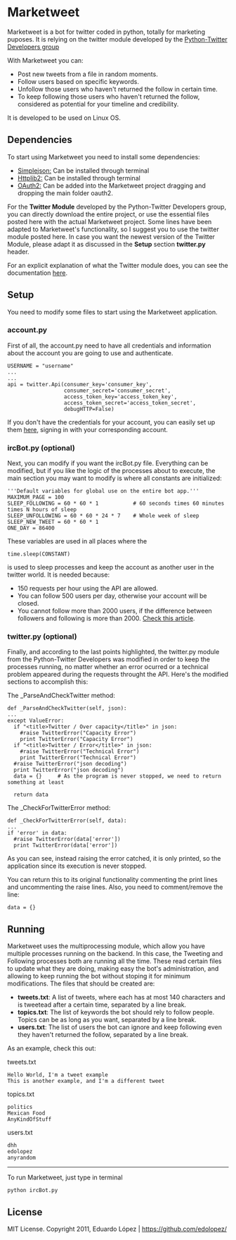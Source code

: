 Marketweet
====================
Marketweet is a bot for twitter coded in python, totally for marketing puposes. It is relying on the twitter module developed by the [Python-Twitter Developers group](http://code.google.com/p/python-twitter/) 

With Marketweet you can:

* Post new tweets from a file in random moments. 
* Follow users based on specific keywords.
* Unfollow those users who haven't returned the follow in certain time.
* To keep following those users who haven't returned the follow, considered as potential for your timeline and credibility. 

It is developed to be used on Linux OS. 

Dependencies
---------------------
To start using Marketweet you need to install some dependencies: 

* [Simplejson:](http://cheeseshop.python.org/pypi/simplejson) Can be installed through terminal
* [Httplib2:](http://code.google.com/p/httplib2/) Can be installed through terminal
* [OAuth2:](http://github.com/simplegeo/python-oauth2) Can be added into the Marketweet project dragging and dropping the main folder oauth2.

For the __Twitter Module__ developed by the Python-Twitter Developers group, you can directly download the entire project, or use the essential files posted here with the actual Marketweet project. Some lines have been adapted to Marketweet's functionality, so I suggest you to use the twitter module posted here. In case you want the newest version of the Twitter Module, please adapt it as discussed in the **Setup** section **twitter.py** header. 

For an explicit explanation of what the Twitter module does, you can see the documentation [here](http://static.unto.net/python-twitter/0.5/doc/twitter.html).

Setup
---------------------
You need to modify some files to start using the Marketweet application.

### account.py

First of all, the account.py need to have all credentials and information about the account you are going to use and authenticate.

    USERNAME = "username"
    ...
    ...
    api = twitter.Api(consumer_key='consumer_key', 
                      consumer_secret='consumer_secret', 
                      access_token_key='access_token_key',
                      access_token_secret='access_token_secret', 
                      debugHTTP=False)
                                        
If you don't have the credentials for your account, you can easily set up them [here](https://dev.twitter.com/), signing in with your corresponding account.

### ircBot.py (optional)

Next, you can modify if you want the ircBot.py file. Everything can be modified, but if you like the logic of the processes about to execute, the main section you may want to modify is where all constants are initialized:

    '''Default variables for global use on the entire bot app.'''
    MAXIMUM_PAGE = 100
    SLEEP_FOLLOWING = 60 * 60 * 1           # 60 seconds times 60 minutes times N hours of sleep
    SLEEP_UNFOLLOWING = 60 * 60 * 24 * 7    # Whole week of sleep
    SLEEP_NEW_TWEET = 60 * 60 * 1 
    ONE_DAY = 86400
    
These variables are used in all places where the 

    time.sleep(CONSTANT) 
    
is used to sleep processes and keep the account as another user in the twitter world. It is needed because:

* 150 requests per hour using the API are allowed.
* You can follow 500 users per day, otherwise your account will be closed.
* You cannot follow more than 2000 users, if the difference between followers and following is more than 2000. [Check this article](http://twittnotes.com/2009/03/2000-following-limit-on-twitter.html). 

### twitter.py (optional)

Finally, and according to the last points highlighted, the twitter.py module from the Python-Twitter Developers was modified in order to keep the processes running, no matter whether an error ocurred or a technical problem appeared during the requests throught the API. Here's the modified sections to accomplish this:

The  _ParseAndCheckTwitter method:

    def _ParseAndCheckTwitter(self, json):
    ...
    except ValueError:
      if "<title>Twitter / Over capacity</title>" in json:
        #raise TwitterError("Capacity Error")
        print TwitterError("Capacity Error")
      if "<title>Twitter / Error</title>" in json:
        #raise TwitterError("Technical Error")
        print TwitterError("Technical Error")
      #raise TwitterError("json decoding")
      print TwitterError("json decoding")
      data = {}     # As the program is never stopped, we need to return something at least

      return data
    
The _CheckForTwitterError method:

    def _CheckForTwitterError(self, data):
    ...
    if 'error' in data:
      #raise TwitterError(data['error'])
      print TwitterError(data['error'])
      
As you can see, instead raising the error catched, it is only printed, so the application since its execution is never stopped. 

You can return this to its original functionality commenting the print lines and uncommenting the raise lines. Also, you need to comment/remove the line:

    data = {}

Running
---------------------
Marketweet uses the multiprocessing module, which allow you have multiple processes running on the backend. In this case, the Tweeting and Following processes both are running all the time. These read certain files to update what they are doing, making easy the bot's administration, and allowing to keep running the bot without stoping it for minimum modifications. The files that should be created are:

* __tweets.txt__: A list of tweets, where each has at most 140 characters and is tweetead after a certain time, separated by a line break. 
* __topics.txt__: The list of keywords the bot should rely to follow people. Topics can be as long as you want, separated by a line break. 
* __users.txt__: The list of users the bot can ignore and keep following even they haven't returned the follow, separated by a line break.  

As an example, check this out:

tweets.txt

    Hello World, I'm a tweet example
    This is another example, and I'm a different tweet

topics.txt

    politics
    Mexican Food
    AnyKindOfStuff
    
users.txt    
    
    dhh
    edolopez
    anyrandom
    
----

To run Marketweet, just type in terminal

    python ircBot.py

License
---------------------
MIT License. Copyright 2011, Eduardo López | https://github.com/edolopez/
